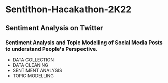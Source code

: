 # Sentithon-Hacakathon-2K22
## Sentiment Analysis on Twitter 
### Sentiment Analysis and Topic Modelling of Social Media Posts to understand People's Perspective.
* DATA COLLECTION
* DATA CLEANING
* SENTIMENT ANALYSIS
* TOPIC MODELLING